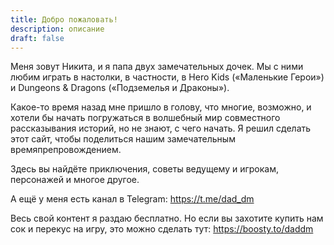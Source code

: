 ```yaml
---
title: Добро пожаловать!
description: описание
draft: false
---
```

Меня зовут Никита, и я папа двух замечательных дочек. Мы с ними любим играть в настолки, в частности, в Hero Kids («Маленькие Герои») и Dungeons & Dragons («Подземелья и Драконы»).

Какое-то время назад мне пришло в голову, что многие, возможно, и хотели бы начать погружаться в волшебный мир совместного рассказывания историй, но не знают, с чего начать. Я решил сделать этот сайт, чтобы поделиться нашим замечательным времяпрепровождением.

Здесь вы найдёте приключения, советы ведущему и игрокам, персонажей и многое другое.

А ещё у меня есть канал в Telegram: https://t.me/dad_dm

Весь свой контент я раздаю бесплатно. Но если вы захотите купить нам сок и перекус на игру, это можно сделать тут: https://boosty.to/daddm
